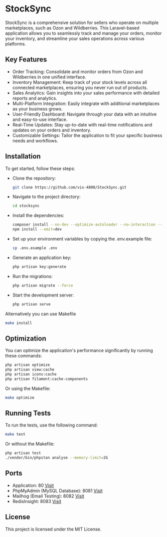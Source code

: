 # StockSync

StockSync is a comprehensive solution for sellers who operate on multiple marketplaces, such as Ozon and Wildberries. This Laravel-based application allows you to seamlessly track and manage your orders, monitor your inventory, and streamline your sales operations across various platforms.

## Key Features

-   Order Tracking: Consolidate and monitor orders from Ozon and Wildberries in one unified interface.
-   Inventory Management: Keep track of your stock levels across all connected marketplaces, ensuring you never run out of products.
-   Sales Analytics: Gain insights into your sales performance with detailed reports and analytics.
-   Multi-Platform Integration: Easily integrate with additional marketplaces as your business grows.
-   User-Friendly Dashboard: Navigate through your data with an intuitive and easy-to-use interface.
-   Real-Time Updates: Stay up-to-date with real-time notifications and updates on your orders and inventory.
-   Customizable Settings: Tailor the application to fit your specific business needs and workflows.

## Installation

To get started, follow these steps:

-   Clone the repository:

    ```bash
    git clone https://github.com/vix-4800/StockSync.git
    ```

-   Navigate to the project directory:

    ```bash
    cd stocksync
    ```

-   Install the dependencies:

    ```bash
    composer install --no-dev --optimize-autoloader --no-interaction --ignore-platform-reqs
    npm install --omit=dev
    ```

-   Set up your environment variables by copying the .env.example file:

    ```bash
    cp .env.example .env
    ```

-   Generate an application key:

    ```bash
    php artisan key:generate
    ```

-   Run the migrations:

    ```bash
    php artisan migrate --force
    ```

-   Start the development server:

    ```bash
    php artisan serve
    ```

Alternatively you can use Makefile

```bash
make install
```

## Optimization

You can optimize the application's performance significantly by running these commands:

```bash
php artisan optimize
php artisan view:cache
php artisan icons:cache
php artisan filament:cache-components
```

Or using the Makefile:

```bash
make optimize
```

## Running Tests

To run the tests, use the following command:

```bash
make test
```

Or without the Makefile:

```bash
php artisan test
./vendor/bin/phpstan analyse --memory-limit=2G
```

## Ports

-   Application: 80 <a href="http://localhost">Visit</a>
-   PhpMyAdmin (MySQL Database): 8081 <a href="http://localhost:8081">Visit</a>
-   Mailhog (Email Testing): 8082 <a href="http://localhost:8082">Visit</a>
-   RedisInsight: 8083 <a href="http://localhost:8083">Visit</a>

## License

This project is licensed under the MIT License.
